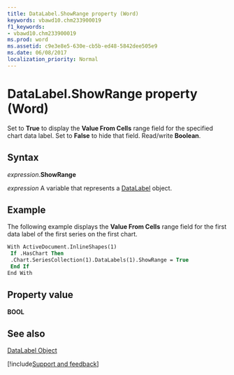 ```yaml
---
title: DataLabel.ShowRange property (Word)
keywords: vbawd10.chm233900019
f1_keywords:
- vbawd10.chm233900019
ms.prod: word
ms.assetid: c9e3e8e5-630e-cb5b-ed48-5842dee505e9
ms.date: 06/08/2017
localization_priority: Normal
---
```



# DataLabel.ShowRange property (Word)

Set to  **True** to display the **Value From Cells** range field for the specified chart data label. Set to **False** to hide that field. Read/write **Boolean**.


## Syntax

_expression_.**ShowRange**

_expression_ A variable that represents a [DataLabel](./Word.DataLabel.md) object.


## Example

The following example displays the  **Value From Cells** range field for the first data label of the first series on the first chart.


```vb
With ActiveDocument.InlineShapes(1) 
 If .HasChart Then 
 .Chart.SeriesCollection(1).DataLabels(1).ShowRange = True 
 End If 
End With
```


## Property value

 **BOOL**


## See also


[DataLabel Object](Word.DataLabel.md)

[!include[Support and feedback](~/includes/feedback-boilerplate.md)]